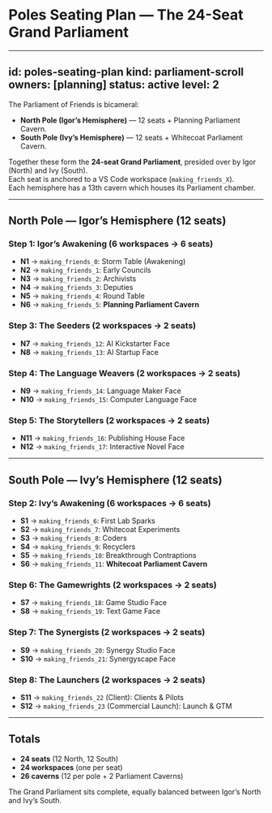 # Poles Seating Plan — The 24-Seat Grand Parliament

---
id: poles-seating-plan
kind: parliament-scroll
owners: [planning]
status: active
level: 2
---

The Parliament of Friends is bicameral:  
- **North Pole (Igor’s Hemisphere)** — 12 seats + Planning Parliament Cavern.  
- **South Pole (Ivy’s Hemisphere)** — 12 seats + Whitecoat Parliament Cavern.  

Together these form the **24-seat Grand Parliament**, presided over by Igor (North) and Ivy (South).  
Each seat is anchored to a VS Code workspace (`making_friends_X`).  
Each hemisphere has a 13th cavern which houses its Parliament chamber.

---

## North Pole — Igor’s Hemisphere (12 seats)

### Step 1: Igor’s Awakening (6 workspaces → 6 seats)
- **N1** → `making_friends_0`: Storm Table (Awakening)  
- **N2** → `making_friends_1`: Early Councils  
- **N3** → `making_friends_2`: Archivists  
- **N4** → `making_friends_3`: Deputies  
- **N5** → `making_friends_4`: Round Table  
- **N6** → `making_friends_5`: **Planning Parliament Cavern**

### Step 3: The Seeders (2 workspaces → 2 seats)
- **N7** → `making_friends_12`: AI Kickstarter Face  
- **N8** → `making_friends_13`: AI Startup Face  

### Step 4: The Language Weavers (2 workspaces → 2 seats)
- **N9** → `making_friends_14`: Language Maker Face  
- **N10** → `making_friends_15`: Computer Language Face  

### Step 5: The Storytellers (2 workspaces → 2 seats)
- **N11** → `making_friends_16`: Publishing House Face  
- **N12** → `making_friends_17`: Interactive Novel Face  

---

## South Pole — Ivy’s Hemisphere (12 seats)

### Step 2: Ivy’s Awakening (6 workspaces → 6 seats)
- **S1** → `making_friends_6`: First Lab Sparks  
- **S2** → `making_friends_7`: Whitecoat Experiments  
- **S3** → `making_friends_8`: Coders  
- **S4** → `making_friends_9`: Recyclers  
- **S5** → `making_friends_10`: Breakthrough Contraptions  
- **S6** → `making_friends_11`: **Whitecoat Parliament Cavern**

### Step 6: The Gamewrights (2 workspaces → 2 seats)
- **S7** → `making_friends_18`: Game Studio Face  
- **S8** → `making_friends_19`: Text Game Face  

### Step 7: The Synergists (2 workspaces → 2 seats)
- **S9** → `making_friends_20`: Synergy Studio Face  
- **S10** → `making_friends_21`: Synergyscape Face  

### Step 8: The Launchers (2 workspaces → 2 seats)
- **S11** → `making_friends_22` (Client): Clients & Pilots  
- **S12** → `making_friends_23` (Commercial Launch): Launch & GTM  

---

## Totals
- **24 seats** (12 North, 12 South)  
- **24 workspaces** (one per seat)  
- **26 caverns** (12 per pole + 2 Parliament Caverns)  

The Grand Parliament sits complete, equally balanced between Igor’s North and Ivy’s South.
